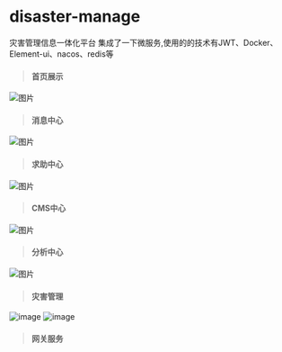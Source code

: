 # disaster-manage
灾害管理信息一体化平台
集成了一下微服务,使用的的技术有JWT、Docker、Element-ui、nacos、redis等
> #### 首页展示
![图片](https://user-images.githubusercontent.com/62197687/159662886-cde78a9d-f843-4fce-ae5d-1718ca18afd3.png)
> #### 消息中心
![图片](https://user-images.githubusercontent.com/62197687/159662004-37bac827-525a-4104-af1c-0f54b2101b22.png)
> #### 求助中心
![图片](https://user-images.githubusercontent.com/62197687/159663287-301eb415-d41a-4823-97ad-9de95308f738.png)
> #### CMS中心
![图片](https://user-images.githubusercontent.com/62197687/159662485-85b83b7f-67a5-45ad-b7c6-ee3cd1846f09.png)
> #### 分析中心
![图片](https://user-images.githubusercontent.com/62197687/159662372-86773358-e67f-4cad-ac3d-aca5d1bd2190.png)
> #### 灾害管理
![image](https://user-images.githubusercontent.com/62197687/158987776-649e3340-8c2e-48ee-aa80-33e38bc491c4.png)
![image](https://user-images.githubusercontent.com/62197687/158988240-64949172-0def-4821-bc56-c481ad4627a8.png)
> #### 网关服务
